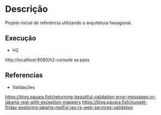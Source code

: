
# Descrição

Projeto inicial de referência utilizando a arquitetura hexagonal.


## Execução

- H2 

http://localhost:8080/h2-console 
sa
pass	

## Referencias

- Validações

https://blog.payara.fish/returning-beautiful-validation-error-messages-in-jakarta-rest-with-exception-mappers
https://blog.payara.fish/nugget-friday-exploring-jakarta-restful-jax-rs-web-services-validation